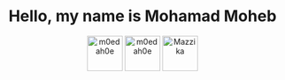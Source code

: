 <h1 align="center">Hello, my name is Mohamad Moheb </h1> 
<p align="center">
<a href=https://https://www.instagram.com/m0edah0e/ target="_blank"><img align="center" src=https://assets.stickpng.com/images/580b57fcd9996e24bc43c521.png alt="m0edah0e" height="64" width="64" /></a>
<a href=https://steamcommunity.com/id/m0edah0e target="_blank"><img align="center" src=https://1000logos.net/wp-content/uploads/2020/08/Steam-Logo.png alt="m0edah0e" height="64" width="64" /></a>
<a href=https://github.com/Mazzika-Discord-Music-Bot target="_blank"><img align="center" src=https://avatars0.githubusercontent.com/u/77557099?s=400&u=c8354512f4d6d78098d8010a2dbc79a3baa510f5&v=4 alt="Mazzika" height="64" width="64" /></a>
</p>
